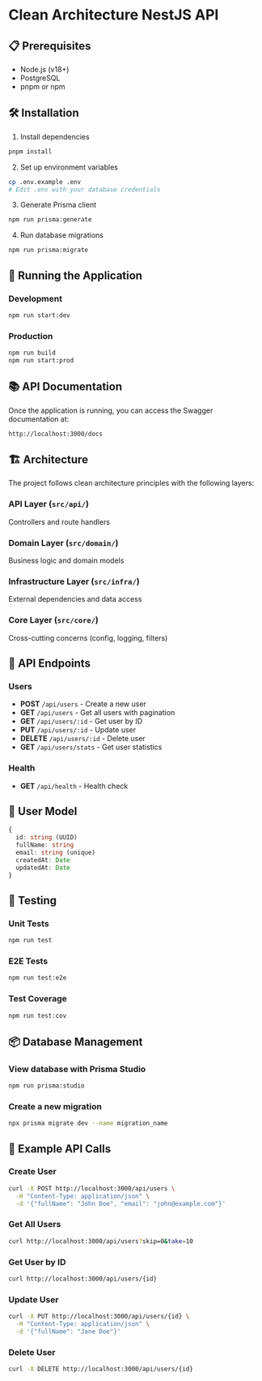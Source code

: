 # Clean Architecture NestJS API

## 📋 Prerequisites

- Node.js (v18+)
- PostgreSQL
- pnpm or npm

## 🛠️ Installation

1. Install dependencies
```bash
pnpm install
```

2. Set up environment variables
```bash
cp .env.example .env
# Edit .env with your database credentials
```

3. Generate Prisma client
```bash
npm run prisma:generate
```

4. Run database migrations
```bash
npm run prisma:migrate
```

## 🚀 Running the Application

### Development
```bash
npm run start:dev
```

### Production
```bash
npm run build
npm run start:prod
```

## 📚 API Documentation

Once the application is running, you can access the Swagger documentation at:
```
http://localhost:3000/docs
```

## 🏗️ Architecture

The project follows clean architecture principles with the following layers:

### API Layer (`src/api/`)
Controllers and route handlers

### Domain Layer (`src/domain/`)
Business logic and domain models

### Infrastructure Layer (`src/infra/`)
External dependencies and data access

### Core Layer (`src/core/`)
Cross-cutting concerns (config, logging, filters)

## 🔗 API Endpoints

### Users
- **POST** `/api/users` - Create a new user
- **GET** `/api/users` - Get all users with pagination
- **GET** `/api/users/:id` - Get user by ID
- **PUT** `/api/users/:id` - Update user
- **DELETE** `/api/users/:id` - Delete user
- **GET** `/api/users/stats` - Get user statistics

### Health
- **GET** `/api/health` - Health check

## 📄 User Model

```typescript
{
  id: string (UUID)
  fullName: string
  email: string (unique)
  createdAt: Date
  updatedAt: Date
}
```

## 🧪 Testing

### Unit Tests
```bash
npm run test
```

### E2E Tests
```bash
npm run test:e2e
```

### Test Coverage
```bash
npm run test:cov
```

## 📦 Database Management

### View database with Prisma Studio
```bash
npm run prisma:studio
```

### Create a new migration
```bash
npx prisma migrate dev --name migration_name
```

## 🎯 Example API Calls

### Create User
```bash
curl -X POST http://localhost:3000/api/users \
  -H "Content-Type: application/json" \
  -d '{"fullName": "John Doe", "email": "john@example.com"}'
```

### Get All Users
```bash
curl http://localhost:3000/api/users?skip=0&take=10
```

### Get User by ID
```bash
curl http://localhost:3000/api/users/{id}
```

### Update User
```bash
curl -X PUT http://localhost:3000/api/users/{id} \
  -H "Content-Type: application/json" \
  -d '{"fullName": "Jane Doe"}'
```

### Delete User
```bash
curl -X DELETE http://localhost:3000/api/users/{id}
```
